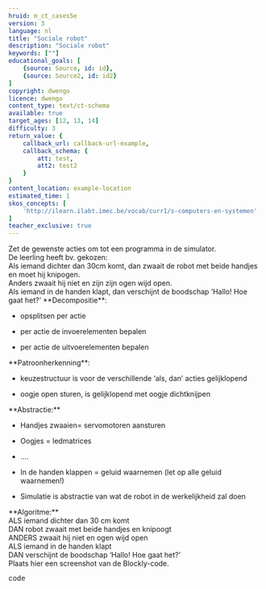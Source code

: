 ```yaml
---
hruid: m_ct_cases5e
version: 3
language: nl
title: "Sociale robot"
description: "Sociale robot"
keywords: [""]
educational_goals: [
    {source: Source, id: id}, 
    {source: Source2, id: id2}
]
copyright: dwengo
licence: dwengo
content_type: text/ct-schema
available: true
target_ages: [12, 13, 14]
difficulty: 3
return_value: {
    callback_url: callback-url-example,
    callback_schema: {
        att: test,
        att2: test2
    }
}
content_location: example-location
estimated_time: 1
skos_concepts: [
    'http://ilearn.ilabt.imec.be/vocab/curr1/s-computers-en-systemen'
]
teacher_exclusive: true
---
```


<context>
Zet de gewenste acties om tot een programma in de simulator.<br>
De leerling heeft bv. gekozen: <br>
  Als iemand dichter dan 30cm komt, dan zwaait de robot met beide handjes en moet hij knipogen. <br>
  Anders zwaait hij niet en zijn zijn ogen wijd open. <br>
  Als iemand in de handen klapt, dan verschijnt de boodschap ‘Hallo! Hoe gaat het?’
</context>
<decomposition>
**Decompositie**:<br>
<ul><li>opsplitsen per actie </li></ul>
<ul><li>per actie de invoerelementen bepalen</li></ul>
<ul><li>per actie de uitvoerelementen bepalen</li></ul>
</decomposition>
<patternRecognition>
**Patroonherkenning**:<br>
<ul><li>keuzestructuur is voor de verschillende ‘als, dan’ acties gelijklopend</li></ul>
<ul><li> oogje open sturen, is gelijklopend met oogje dichtknijpen</li></ul>
</patternRecognition>
<abstraction>
**Abstractie:**<br>
<ul><li>Handjes zwaaien= servomotoren aansturen</li></ul>
<ul><li>Oogjes = ledmatrices</li></ul>
<ul><li>….</li></ul>
<ul><li>In de handen klappen = geluid waarnemen (let op alle geluid waarnemen!)</li></ul>
<ul><li>Simulatie is abstractie van wat de robot in de werkelijkheid zal doen</li></ul>
</abstraction>
<algorithms>
**Algoritme:**<br>
ALS iemand dichter dan 30 cm komt<br>
DAN robot zwaait met beide handjes en knipoogt <br>
ANDERS zwaait hij niet en ogen wijd open <br>
ALS iemand in de handen klapt<br>
DAN verschijnt de boodschap ‘Hallo! Hoe gaat het?’<br>
</algorithms>
<implementation>
Plaats hier een screenshot van de Blockly-code.
<div class="alert alert-box alert-secondary"><p style="  font-family: 'Courier New', monospace;">
code
</p>
</div>
</implementation>
